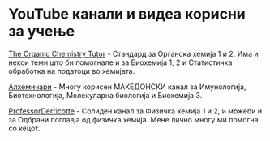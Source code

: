 # YouTube канали и видеа корисни за учење
[The Organic Chemistry Tutor](https://www.youtube.com/@TheOrganicChemistryTutor) - Стандард за Органска хемија 1 и 2. Има и некои теми што би помогнале и за Биохемија 1, 2 и Статистичка обработка на податоци во хемијата.

[Алхемичари](https://www.youtube.com/@alhemichari/) - Многу корисен МАКЕДОНСКИ канал за Имунологија, Биотехнологија, Молекуларна биологија и Биохемија 3. 

[ProfessorDerricotte](https://www.youtube.com/@ProfessorDerricotte) - Солиден канал за Физичка хемија 1 и 2, и можеби и за Одбрани поглавја од физичка хемија. Мене лично многу ми помогна со кецот. 
